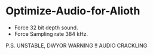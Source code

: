 # Optimize-Audio-for-Alioth

* Force 32 bit depth sound.
* Force Sampling rate 384 kHz.

P.S. UNSTABLE, DWYOR
WARNING !! AUDIO CRACKLING
